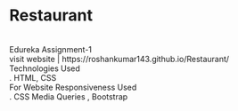 # Restaurant
<br/>
Edureka Assignment-1
<br/>
visit website | https://roshankumar143.github.io/Restaurant/
<br/>
Technologies Used <br/>
  . HTML, CSS
  <br/>
For Website Responsiveness Used
<br/>
 . CSS Media Queries , Bootstrap

 
